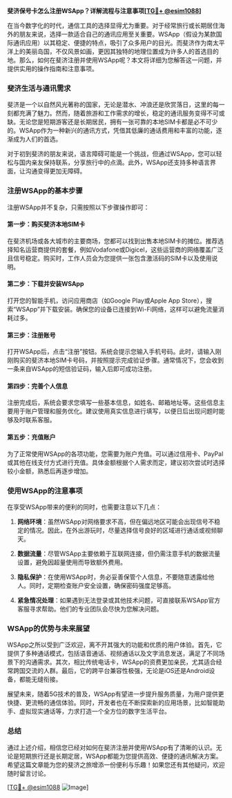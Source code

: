 **斐济保号卡怎么注册WSApp？详解流程与注意事项[[TG💪+ @esim1088](https://t.me/s/esim1088)]**

在当今数字化的时代，通信工具的选择显得尤为重要。对于经常旅行或长期居住海外的朋友来说，选择一款适合自己的通讯应用至关重要。WSApp（假设为某款国际通讯应用）以其稳定、便捷的特点，吸引了众多用户的目光。而斐济作为南太平洋上的美丽岛国，不仅风景如画，更因其独特的地理位置成为许多人的首选目的地。那么，如何在斐济注册并使用WSApp呢？本文将详细为您解答这一问题，并提供实用的操作指南和注意事项。

### 斐济生活与通讯需求

斐济是一个以自然风光著称的国家，无论是潜水、冲浪还是欣赏落日，这里的每一刻都充满了魅力。然而，随着旅游和工作需求的增长，稳定的通讯服务变得不可或缺。无论您是短期游客还是长期居民，拥有一张可靠的本地SIM卡都是必不可少的。WSApp作为一种新兴的通讯方式，凭借其低廉的通话费用和丰富的功能，逐渐成为人们的首选。

对于初到斐济的朋友来说，语言障碍可能是一个挑战，但通过WSApp，您可以轻松与国内亲友保持联系，分享旅行中的点滴。此外，WSApp还支持多种语言界面，让沟通变得更加无障碍。

### 注册WSApp的基本步骤

注册WSApp并不复杂，只需按照以下步骤操作即可：

#### 第一步：购买斐济本地SIM卡
在斐济机场或各大城市的主要商场，您都可以找到出售本地SIM卡的摊位。推荐选择知名运营商提供的套餐，例如Vodafone或Digicel，这些运营商的网络覆盖广泛且信号稳定。购买时，工作人员会为您提供一张包含激活码的SIM卡以及使用说明。

#### 第二步：下载并安装WSApp
打开您的智能手机，访问应用商店（如Google Play或Apple App Store），搜索“WSApp”并下载安装。确保您的设备已连接到Wi-Fi网络，这样可以避免流量消耗过多。

#### 第三步：注册账号
打开WSApp后，点击“注册”按钮。系统会提示您输入手机号码。此时，请输入刚刚购买的斐济本地SIM卡号码，并按照提示完成验证步骤。通常情况下，您会收到一条来自WSApp的短信验证码，输入后即可成功注册。

#### 第四步：完善个人信息
注册完成后，系统会要求您填写一些基本信息，如姓名、邮箱地址等。这些信息主要用于账户管理和服务优化。建议使用真实信息进行填写，以便日后出现问题时能够及时联系客服。

#### 第五步：充值账户
为了正常使用WSApp的各项功能，您需要为账户充值。可以通过信用卡、PayPal或其他在线支付方式进行充值。具体金额根据个人需求而定，建议初次尝试时选择较小金额，熟悉后再逐步增加。

### 使用WSApp的注意事项

在享受WSApp带来的便利的同时，也需要注意以下几点：

1. **网络环境**：虽然WSApp对网络要求不高，但在偏远地区可能会出现信号不稳定的情况。因此，在外出游玩时，尽量选择信号良好的区域进行通话或视频聊天。
   
2. **数据流量**：尽管WSApp主要依赖于互联网连接，但仍需注意手机的数据流量设置，避免因超量使用而导致额外费用。

3. **隐私保护**：在使用WSApp时，务必妥善保管个人信息，不要随意透露给他人。同时，定期检查账户安全设置，确保密码强度足够高。

4. **紧急情况处理**：如果遇到无法登录或其他技术问题，可直接联系WSApp官方客服寻求帮助。他们的专业团队会尽快为您解决问题。

### WSApp的优势与未来展望

WSApp之所以受到广泛欢迎，离不开其强大的功能和优质的用户体验。首先，它提供了多种通话模式，包括语音通话、视频通话以及文字消息发送，满足了不同场景下的沟通需求。其次，相比传统电话卡，WSApp的资费更加亲民，尤其适合经常跨国交流的人群。最后，它的跨平台兼容性极强，无论是iOS还是Android设备，都能无缝衔接。

展望未来，随着5G技术的普及，WSApp有望进一步提升服务质量，为用户提供更快捷、更流畅的通信体验。同时，开发者也在不断探索新的应用场景，比如智能助手、虚拟现实通话等，力求打造一个全方位的数字生活平台。

### 总结

通过上述介绍，相信您已经对如何在斐济注册并使用WSApp有了清晰的认识。无论是短期旅行还是长期定居，WSApp都能为您提供高效、便捷的通讯解决方案。希望这篇文章能为您的斐济之旅增添一份便利与乐趣！如果您还有其他疑问，欢迎随时留言讨论。

[[TG💪+ @esim1088](https://t.me/s/esim1088) ![Image](https://i.postimg.cc/4NQfJmqS/Snipaste-2025-05-13-00-14-12.png)]